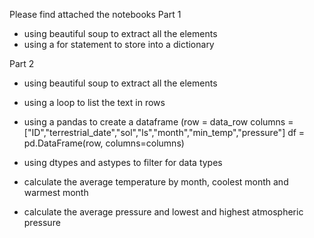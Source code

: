 Please find attached the notebooks
Part 1 
- using beautiful soup to extract all the elements
- using a for statement to store into a dictionary 


Part 2
- using beautiful soup to extract all the elements
- using a loop to list the text in rows 
- using a pandas to create a dataframe (row = data_row
columns = ["ID","terrestrial_date","sol","ls","month","min_temp","pressure"]
df = pd.DataFrame(row, columns=columns)

- using dtypes and astypes to filter for data types 
- calculate the average temperature by month, coolest month and warmest month 
- calculate the average pressure and lowest and highest atmospheric pressure
